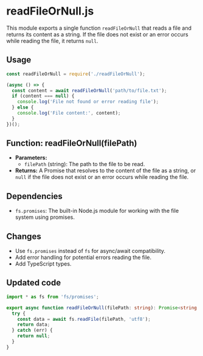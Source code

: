 # readFileOrNull.js

This module exports a single function `readFileOrNull` that reads a file and returns its content as a string. If the file does not exist or an error occurs while reading the file, it returns `null`.

## Usage

```javascript
const readFileOrNull = require('./readFileOrNull');

(async () => {
  const content = await readFileOrNull('path/to/file.txt');
  if (content === null) {
    console.log('File not found or error reading file');
  } else {
    console.log('File content:', content);
  }
})();
```

## Function: readFileOrNull(filePath)

- **Parameters:**
  - `filePath` (string): The path to the file to be read.
- **Returns:** A Promise that resolves to the content of the file as a string, or `null` if the file does not exist or an error occurs while reading the file.

## Dependencies

- `fs.promises`: The built-in Node.js module for working with the file system using promises.

## Changes

- Use `fs.promises` instead of `fs` for async/await compatibility.
- Add error handling for potential errors reading the file.
- Add TypeScript types.

## Updated code

```ts
import * as fs from 'fs/promises';

export async function readFileOrNull(filePath: string): Promise<string | null> {
  try {
    const data = await fs.readFile(filePath, 'utf8');
    return data;
  } catch (err) {
    return null;
  }
}
```